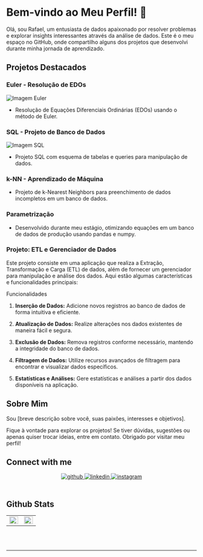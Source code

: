 # Bem-vindo ao Meu Perfil! 👋

Olá, sou Rafael, um entusiasta de dados apaixonado por resolver problemas e explorar insights interessantes através da análise de dados. Este é o meu espaço no GitHub, onde compartilho alguns dos projetos que desenvolvi durante minha jornada de aprendizado.

## Projetos Destacados

### Euler - Resolução de EDOs
![Imagem Euler](https://github.com/RafaelGuisso/Portfolio/assets/108840079/33c1e7d9-3390-4bc5-a909-c0dce27898d3)
- Resolução de Equações Diferenciais Ordinárias (EDOs) usando o método de Euler.

### SQL - Projeto de Banco de Dados
![Imagem SQL](https://github.com/RafaelGuisso/Portfolio/assets/108840079/31299069-6eab-4c5d-a353-b2077e914564)
- Projeto SQL com esquema de tabelas e queries para manipulação de dados.

### k-NN - Aprendizado de Máquina
- Projeto de k-Nearest Neighbors para preenchimento de dados incompletos em um banco de dados.

### Parametrização
- Desenvolvido durante meu estágio, otimizando equações em um banco de dados de produção usando pandas e numpy.

### Projeto: ETL e Gerenciador de Dados

Este projeto consiste em uma aplicação que realiza a Extração, Transformação e Carga (ETL) de dados, além de fornecer um gerenciador para manipulação e análise dos dados. Aqui estão algumas características e funcionalidades principais:

 Funcionalidades

1. **Inserção de Dados:** Adicione novos registros ao banco de dados de forma intuitiva e eficiente.

2. **Atualização de Dados:** Realize alterações nos dados existentes de maneira fácil e segura.

3. **Exclusão de Dados:** Remova registros conforme necessário, mantendo a integridade do banco de dados.

4. **Filtragem de Dados:** Utilize recursos avançados de filtragem para encontrar e visualizar dados específicos.

5. **Estatísticas e Análises:** Gere estatísticas e análises a partir dos dados disponíveis na aplicação.


## Sobre Mim

Sou [breve descrição sobre você, suas paixões, interesses e objetivos].

Fique à vontade para explorar os projetos! Se tiver dúvidas, sugestões ou apenas quiser trocar ideias, entre em contato. Obrigado por visitar meu perfil!




## Connect with me  
<div align="center">
<a href="https://github.com/RafaelGuisso" target="_blank">
<img src=https://img.shields.io/badge/github-%2324292e.svg?&style=for-the-badge&logo=github&logoColor=white alt=github style="margin-bottom: 5px;" />
</a>
<a href="https://linkedin.com/in/https://www.linkedin.com/in/rafael-guisso-gomes-376450ab/" target="_blank">
<img src=https://img.shields.io/badge/linkedin-%231E77B5.svg?&style=for-the-badge&logo=linkedin&logoColor=white alt=linkedin style="margin-bottom: 5px;" />
</a>
<a href="https://instagram.com/rafaelguisso" target="_blank">
<img src=https://img.shields.io/badge/instagram-%23000000.svg?&style=for-the-badge&logo=instagram&logoColor=white alt=instagram style="margin-bottom: 5px;" />
</a>  
</div>  
  

<br/>  


## Github Stats  
<table><tr><td valign="top" width="50%">

<img src="https://github-readme-stats.vercel.app/api?username=RafaelGuisso&show_icons=true&count_private=true&hide_border=true&theme=highcontrast" align="left" style="width: 100%" />

</td><td valign="top" width="50%">

<img src="https://github-readme-stats.vercel.app/api/top-langs/?username=RafaelGuisso&hide_border=true&layout=compact&theme=highcontrast" align="left" style="width: 100%" />

</td></tr></table>  


<br/>  



<br />

----
